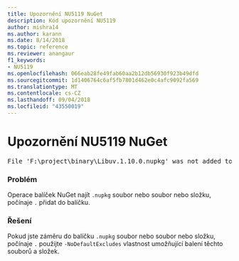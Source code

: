 ```yaml
---
title: Upozornění NU5119 NuGet
description: Kód upozornění NU5119
author: mishra14
ms.author: karann
ms.date: 8/14/2018
ms.topic: reference
ms.reviewer: anangaur
f1_keywords:
- NU5119
ms.openlocfilehash: 066eab28fe49fab60aa2b12db56930f923b49dfd
ms.sourcegitcommit: 1d1406764c6af5fb7801d462e0c4afc9092fa569
ms.translationtype: MT
ms.contentlocale: cs-CZ
ms.lasthandoff: 09/04/2018
ms.locfileid: "43550019"
---
```

# <a name="nuget-warning-nu5119"></a>Upozornění NU5119 NuGet
<pre>File 'F:\project\binary\Libuv.1.10.0.nupkg' was not added to the package. Files and folders starting with '.' or ending with '.nupkg' are excluded by default. To include this file, use -NoDefaultExcludes from the commandline</pre>

### <a name="issue"></a>Problém

Operace balíček NuGet najít `.nupkg` soubor nebo soubor nebo složku, počínaje `.` přidat do balíčku.


### <a name="solution"></a>Řešení

Pokud jste záměru do balíčku `.nupkg` soubor nebo soubor nebo složku, počínaje `.` použijte `-NoDefaultExcludes` vlastnost umožňující balení těchto souborů a složek.

